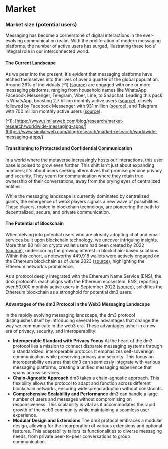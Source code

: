 # Market

### Market size (potential users)

Messaging has become a cornerstone of digital interactions in the ever-evolving communication realm. With the proliferation of modern messaging platforms, the number of active users has surged, illustrating these tools' integral role in our interconnected world.

#### **The Current Landscape**&#x20;

As we peer into the present, it's evident that messaging platforms have etched themselves into the lives of over a quarter of the global population. Around 26% of individuals \[^1] ([source](https://www.similarweb.com/blog/research/market-research/worldwide-messaging-apps/)) are engaged with one or more messaging platforms, ranging from household names like WhatsApp, Facebook Messenger, Telegram, Viber, Line, to Snapchat. Leading this pack is WhatsApp, boasting 2.7 billion monthly active users ([source](https://www.bankmycell.com/blog/number-of-whatsapp-users/)), closely followed by Facebook Messenger with 931 million ([source](https://www.bankmycell.com/blog/number-of-facebook-messenger-users/)), and Telegram with 700 million monthly active users ([source](https://www.bankmycell.com/blog/number-of-telegram-users/)).

\[^1]: [https://www.similarweb.com/blog/research/market-research/worldwide-messaging-apps/](https://www.similarweb.com/blog/research/market-research/worldwide-messaging-apps/)

#### **Transitioning to Protected and Confidential Communication**&#x20;

In a world where the metaverse increasingly hosts our interactions, this user base is poised to grow even further. This shift isn't just about expanding numbers; it's about users seeking alternatives that promise genuine privacy and security. They yearn for communication where they retain true ownership of their conversations, away from the prying eyes of centralized entities.

While the messaging landscape is currently dominated by centralized giants, the emergence of web3 players signals a new wave of possibilities. These players, rooted in blockchain technology, are pioneering the path to decentralized, secure, and private communication.

#### **The Potential of Blockchain**&#x20;

When delving into potential users who are already adopting chat and email services built upon blockchain technology, we uncover intriguing insights. More than 80 million crypto wallet users had been created by 2022 ([source](https://www.statista.com/statistics/647374/worldwide-blockchain-wallet-users/)), underscoring the growing interest in blockchain-based solutions. Within this cohort, a noteworthy 449,918 wallets were actively engaged on the Ethereum blockchain as of June 2023 ([source](https://www.demandsage.com/blockchain-statistics/)), highlighting the Ethereum network's prominence.

As a protocol deeply integrated with the Ethereum Name Service (ENS), the dm3 protocol's reach aligns with the Ethereum ecosystem. ENS, reporting over 50,000 monthly active users in September 2022 ([source](https://messari.io/report/state-of-ens-q3-2022)), solidifies the Ethereum blockchain as a stronghold for potential dm3 users.

#### Advantages of the dm3 Protocol in the Web3 Messaging Landscape

In the rapidly evolving messaging landscape, the dm3 protocol distinguishes itself by introducing several key advantages that change the way we communicate in the web3 era. These advantages usher in a new era of privacy, security, and interoperability:

* **Interoperable Standard with Privacy Focus** At the heart of the dm3 protocol lies a mission to connect disparate messaging systems through a standardized, interoperable protocol. It emphasizes self-sovereign communication while preserving privacy and security. This focus on interoperability ensures that dm3 can seamlessly integrate with various messaging platforms, creating a unified messaging experience that spans across services.
* **Chain-Agnostic Approach** dm3 takes a chain-agnostic approach. This flexibility allows the protocol to adapt and function across different blockchain networks, ensuring widespread adoption without constraints.
* **Comprehensive Scalability and Performance** dm3 can handle a large number of users and messages without compromising on responsiveness. This scalability is vital as it accommodates the rapid growth of the web3 community while maintaining a seamless user experience.
* **Modular Design and Extensions** The dm3 protocol embraces a modular design, allowing for the incorporation of various extensions and optional features. This adaptability tailors its functionalities to diverse messaging needs, from private peer-to-peer conversations to group communication.

